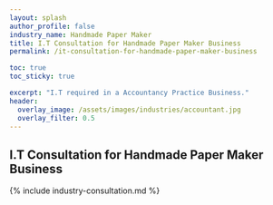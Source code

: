 ```yaml
---
layout: splash 
author_profile: false 
industry_name: Handmade Paper Maker
title: I.T Consultation for Handmade Paper Maker Business
permalink: /it-consultation-for-handmade-paper-maker-business

toc: true
toc_sticky: true

excerpt: "I.T required in a Accountancy Practice Business."
header:
  overlay_image: /assets/images/industries/accountant.jpg
  overlay_filter: 0.5 
---
```


## I.T Consultation for Handmade Paper Maker Business

{% include industry-consultation.md %}
